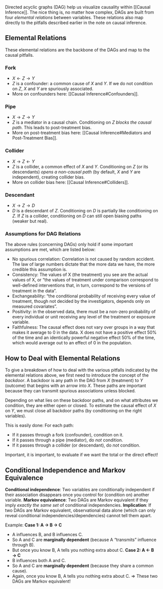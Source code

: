 Directed acyclic graphs (DAG) help us visualize causality within [[Causal Inference]]. The nice thing is, no matter how complex, DAGs are built from four _elemental relations_ between variables. These relations also map directly to the pitfalls described earlier in the note on causal inference.
## Elemental Relations
These elemental relations are the backbone of the DAGs and map to the causal pitfalls.
### Fork
- $X ← Z → Y$
- $Z$ is a confounder: a common cause of $X$ and $Y$. If we do not condition on $Z$, $X$ and $Y$ are spuriously associated.
- More on confounders here: [[Causal Inference#Confounders]].
### Pipe
- $X → Z → Y$
- $Z$ is a mediator in a causal chain. Conditioning on $Z$ _blocks the causal path_. This leads to post-treatment bias.
- More on post-treatment bias here: [[Causal Inference#Mediators and Post-Treatment Bias]].
### Collider
- $X → Z ← Y$
- $Z$ is a collider, a common effect of $X$ and $Y$. Conditioning on $Z$ (or its descendants) _opens a non-causal path_ (by default, $X$ and $Y$ are independent), creating collider bias.
- More on collider bias here: [[Causal Inference#Colliders]]. 
### Descendant
- $X → Z → D$
- $D$ is a descendant of $Z$. Conditioning on $D$ is partially like conditioning on $Z$. If $Z$ is a collider, conditioning on $D$ can still open biasing paths (weaker but real).
### Assumptions for DAG Relations
The above rules (concerning DAGs) only hold if some important assumptions are met, which are listed below:
- No spurious correlation: Correlation is not caused by random accident. The law of large numbers dictate that the more data we have, the more credible this assumption is.
- Consistency: The values of X (the treatment) you see are the actual values of X, or “the values of treatment under comparison correspond to well-deﬁned interventions that, in turn, correspond to the versions of treatment in the data”.
- Exchangeability: “the conditional probability of receiving every value of treatment, though not decided by the investigators, depends only on measured covariates”.
- Positivity: in the observed data, there must be a non-zero probability of every individual or unit receiving any level of the treatment or exposure variable.
- Faithfulness: The causal effect does not vary over groups in a way that makes it average to 0 in the data. X does not have a positive effect 50% of the time and an identically powerful negative effect 50% of the time, which would average out to an effect of 0 in the population.
## How to Deal with Elemental Relations
To give a breakdown of how to deal with the various pitfalls indicated by the elemental relations above, we first need to introduce the concept of the *backdoor*. A backdoor is any path in the DAG from $X$ (treatment) to $Y$ (outcome) that begins with an arrow into $X$.  These paths are important because they can transmit spurious associations unless blocked.

Depending on what lies on these backdoor paths, and on what attributes we condition, they are either open or closed. To estimate the causal effect of $X$ on $Y$, we must close all backdoor paths (by conditioning on the right variables).

This is easily done: For each path:
- If it passes through a fork (confounder), condition on it.
- If it passes through a pipe (mediator), do _not_ condition.
- If it passes through a collider (or descendant), do _not_ condition.

Important, it is important, to evaluate if we want the total or the direct effect!
## Conditional Independence and Markov Equivalence
**Conditional independence**: Two variables are conditionally independent if their association disappears once you control for (condition on) another variable.
**Markov equivalence**: Two DAGs are Markov equivalent if they imply _exactly the same set_ of conditional independencies.
**Implication**: If two DAGs are Markov equivalent, observational data alone (which can only reveal conditional independencies/dependencies) cannot tell them apart.

Example: 
**Case 1: A → B → C**
- A influences B, and B influences C.
- So A and C are **marginally dependent** (because A “transmits” influence through B).
- But once you know B, A tells you nothing extra about C.
**Case 2: A ← B → C**
- B influences both A and C.
- So A and C are **marginally dependent** (because they share a common cause).
- Again, once you know B, A tells you nothing extra about C.
=> These two DAGs are Markov equivalent!

